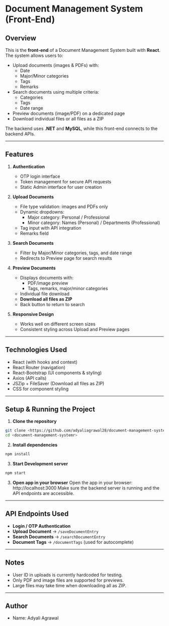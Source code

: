 # Document Management System (Front-End)

## Overview

This is the **front-end** of a Document Management System built with **React**. The system allows users to:

- Upload documents (images & PDFs) with:
  - Date
  - Major/Minor categories
  - Tags
  - Remarks  
- Search documents using multiple criteria:
  - Categories
  - Tags
  - Date range  
- Preview documents (image/PDF) on a dedicated page  
- Download individual files or all files as a ZIP  

The backend uses **.NET** and **MySQL**, while this front-end connects to the backend APIs.

---

## Features

1. **Authentication**
   - OTP login interface
   - Token management for secure API requests
   - Static Admin interface for user creation  

2. **Upload Documents**
   - File type validation: images and PDFs only
   - Dynamic dropdowns:
     - Major category: Personal / Professional
     - Minor category: Names (Personal) / Departments (Professional)
   - Tag input with API integration
   - Remarks field  

3. **Search Documents**
   - Filter by Major/Minor categories, tags, and date range
   - Redirects to Preview page for search results  

4. **Preview Documents**
   - Displays documents with:
     - PDF/image preview
     - Tags, remarks, major/minor categories
   - Individual file download
   - **Download all files as ZIP**
   - Back button to return to search  

5. **Responsive Design**
   - Works well on different screen sizes
   - Consistent styling across Upload and Preview pages  

---

## Technologies Used

- React (with hooks and context)
- React Router (navigation)
- React-Bootstrap (UI components & styling)
- Axios (API calls)
- JSZip + FileSaver (Download all files as ZIP)
- CSS for component styling  

---

## Setup & Running the Project

1. **Clone the repository**

```bash
git clone <https://github.com/adyaliagrawal28/document-management-system>
cd <document-management-systemr>
```
2. **Install dependencies**
```bash
npm install
```
3. **Start Development server**
```bash
npm start
```
3. **Open app in your browser**
Open the app in your browser: http://localhost:3000
Make sure the backend server is running and the API endpoints are accessible.

---

## API Endpoints Used

- **Login / OTP Authentication**
- **Upload Document** → `/saveDocumentEntry`
- **Search Documents** → `/searchDocumentEntry`
- **Document Tags** → `/documentTags` (used for autocomplete)

---

## Notes

- User ID in uploads is currently hardcoded for testing.
- Only PDF and image files are supported for previews.
- Large files may take time when downloading all as ZIP.

---

## Author

- Name: Adyali Agrawal
